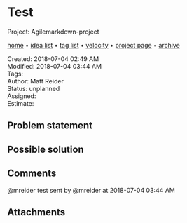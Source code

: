 # Test

Project: Agilemarkdown-project

[home](../index.md) • [idea list](../ideas.md) • [tag list](../tags.md) • [velocity](../velocity.md) • [project page](../agilemarkdown-project.md) • [archive](archive.md)

Created: 2018-07-04 02:49 AM  
Modified: 2018-07-04 03:44 AM  
Tags:   
Author: Matt Reider  
Status: unplanned  
Assigned:   
Estimate:   

## Problem statement

## Possible solution

## Comments

@mreider test
sent by @mreider at 2018-07-04 03:44 AM

## Attachments
